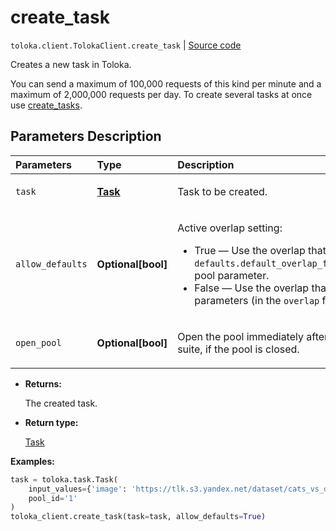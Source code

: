 # create_task
`toloka.client.TolokaClient.create_task` | [Source code](https://github.com/Toloka/toloka-kit/blob/v1.0.2/src/client/__init__.py#L2122)

Creates a new task in Toloka.


You can send a maximum of 100,000 requests of this kind per minute and a maximum of 2,000,000 requests per day.
To create several tasks at once use [create_tasks](./toloka.client.TolokaClient.create_tasks.md).

## Parameters Description

| Parameters | Type | Description |
| :----------| :----| :-----------|
`task`|**[Task](toloka.client.task.Task.md)**|<p>Task to be created.</p>
`allow_defaults`|**Optional\[bool\]**|<p>Active overlap setting:</p> <ul> <li>True — Use the overlap that is set in the `defaults.default_overlap_for_new_task_suites` pool parameter.</li> <li>False — Use the overlap that is set in the task parameters (in the `overlap` field).</li> </ul>
`open_pool`|**Optional\[bool\]**|<p>Open the pool immediately after creating a task suite, if the pool is closed.</p>

* **Returns:**

  The created task.

* **Return type:**

  [Task](toloka.client.task.Task.md)

**Examples:**


```python
task = toloka.task.Task(
    input_values={'image': 'https://tlk.s3.yandex.net/dataset/cats_vs_dogs/dogs/048e5760fc5a46faa434922b2447a527.jpg'},
    pool_id='1'
)
toloka_client.create_task(task=task, allow_defaults=True)
```
